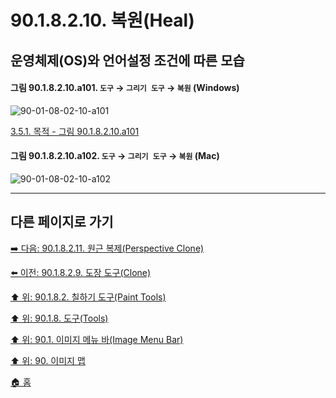 # 90.1.8.2.10. 복원(Heal)
## 운영체제(OS)와 언어설정 조건에 따른 모습

<a id="90-01-08-02-10-a101"></a>

#### 그림 90.1.8.2.10.a101. `도구` → `그리기 도구` → `복원` (Windows)
![90-01-08-02-10-a101](https://github.com/wonder13662/gimp/assets/15767104/d69f5547-31de-4687-864a-cb8af86c97ec)

[3.5.1. 목적 - 그림 90.1.8.2.10.a101](./03-05-01-intention.md#90-01-08-02-10-a101)

<a id="90-01-08-02-10-a102"></a>

#### 그림 90.1.8.2.10.a102. `도구` → `그리기 도구` → `복원` (Mac)
![90-01-08-02-10-a102](https://github.com/wonder13662/gimp/assets/15767104/4a8f13d6-f88c-4a9a-aaad-07fff5488bf5)

***

## 다른 페이지로 가기

[➡️ 다음: 90.1.8.2.11. 원근 복제(Perspective Clone)](./90-01-08-02-11-perspective_clone.md)

[⬅️ 이전: 90.1.8.2.9. 도장 도구(Clone)](./90-01-08-02-09-clone.md)

[⬆️ 위: 90.1.8.2. 칠하기 도구(Paint Tools)](./90-01-08-02-00-paint_tools.md)

[⬆️ 위: 90.1.8. 도구(Tools)](./90-01-08-00-tools.md)

[⬆️ 위: 90.1. 이미지 메뉴 바(Image Menu Bar)](./90-01-00-image-menu-bar.md)

[⬆️ 위: 90. 이미지 맵](./90-00-image-map.md)

[🏠 홈](./00-home.md)
